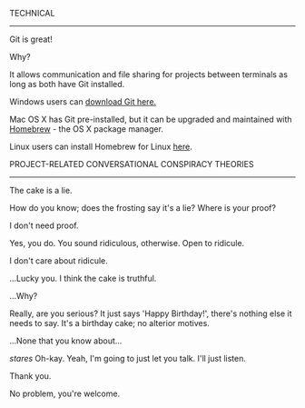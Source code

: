 TECHNICAL

*************

Git is great!

Why?

It allows communication and file sharing for projects between terminals as long as both have Git installed.

Windows users can <a href="https://git-scm.com/" target="_blank">download Git here.</a>

Mac OS X has Git pre-installed, but it can be upgraded and maintained with <a href="http://brew.sh/" target="_blank">Homebrew</a> - the OS X package manager.

Linux users can install Homebrew for Linux <a href="http://linuxbrew.sh/" target="_blank">here</a>.

PROJECT-RELATED CONVERSATIONAL CONSPIRACY THEORIES

**************************************************

The cake is a lie.

How do you know; does the frosting say it's a lie?  Where is your proof?

I don't need proof.

Yes, you do.  You sound ridiculous, otherwise.  Open to ridicule.

I don't care about ridicule.

...Lucky you.  I think the cake is truthful.

...Why?

Really, are you serious?  It just says 'Happy Birthday!', there's nothing else it needs to say.  It's a birthday cake; no alterior motives.

...None that you know about...

*stares*  Oh-kay.  Yeah, I'm going to just let you talk.  I'll just listen.

Thank you.

No problem, you're welcome.